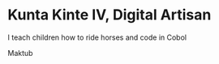 <h1>Kunta Kinte IV, Digital Artisan</h1>
<p> I teach children how to ride horses and code in Cobol</p>
<p>Maktub</p>

